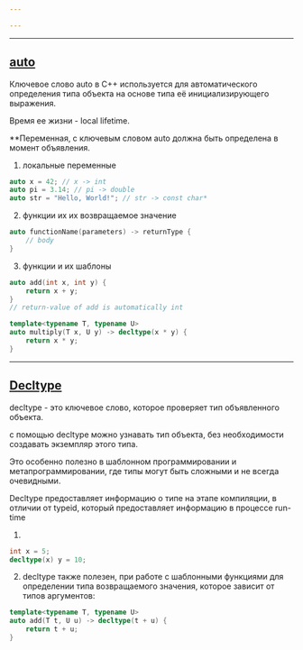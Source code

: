 ```yaml
---

---
```

--- 
## [auto](https://en.cppreference.com/w/cpp/language/auto)


Ключевое слово auto в C++ используется для автоматического определения типа объекта на основе типа её инициализирующего выражения. 

Время ее жизни - local lifetime.

**Переменная, с ключевым словом auto должна быть определена в момент объявления.

1. локальные переменные

``` C++
auto x = 42; // x -> int
auto pi = 3.14; // pi -> double
auto str = "Hello, World!"; // str -> const char*	
```

2. функции их их возвращаемое значение

``` C++
auto functionName(parameters) -> returnType {
    // body
}
```

3.  функции и их шаблоны

``` C++
auto add(int x, int y) {
    return x + y;
}
// return-value of add is automatically int

template<typename T, typename U>
auto multiply(T x, U y) -> decltype(x * y) {
    return x * y;
}

```

---
## [Decltype](https://en.cppreference.com/w/cpp/language/auto)

decltype - это ключевое слово, которое проверяет тип объявленного объекта.

с помощью decltype можно узнавать тип объекта, без необходимости создавать экземпляр этого типа.

Это особенно полезно в шаблонном программировании и метапрограммировании, где типы могут быть сложными и не всегда очевидными.

Decltype предоставляет информацию о типе на этапе компиляции, в отличии от typeid, который предоставляет информацию в процессе run-time


1. 
``` C++
int x = 5;
decltype(x) y = 10; 
```

2. decltype также полезен, при работе с шаблонными функциями для определении типа возвращаемого значения, которое зависит от типов аргументов:

``` C++
template<typename T, typename U>
auto add(T t, U u) -> decltype(t + u) {
    return t + u;
}
```